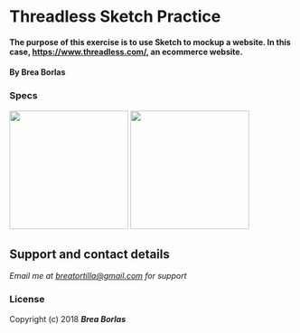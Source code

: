 # Threadless Sketch Practice

#### The purpose of this exercise is to use Sketch to mockup a website. In this case, https://www.threadless.com/, an ecommerce website.
#### By **Brea Borlas**

### Specs

<p float="left">
<img width="210" src="https://raw.githubusercontent.com/breatortilla/threadless-sketch/master/screen.png">
<img width="210" src="https://raw.githubusercontent.com/breatortilla/threadless-sketch/master/threadless-sketch-scrnshot.png">
</p>

## Support and contact details

_Email me at breatortilla@gmail.com for support_

### License

Copyright (c) 2018 **_Brea Borlas_**
